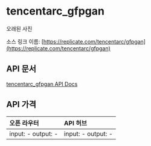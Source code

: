 # tencentarc_gfpgan

오래된 사진

소스 링크 이름: [https://replicate.com/tencentarc/gfpgan](https://replicate.com/tencentarc/gfpgan)

## API 문서

[tencentarc_gfpgan API Docs](../apis/kr/tencentarc_gfpgan.md)

## API 가격

| 오픈 라우터 | API 허브 |
|:---|:---|
| input: - output: - | input: - output: - |
